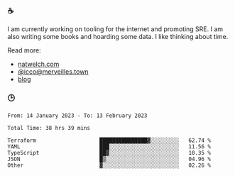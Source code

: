 ### ☕

I am currently working on tooling for the internet and promoting SRE. I am also writing some books and hoarding some data. I like thinking about time. 

Read more:

 - [natwelch.com](https://natwelch.com)
 - [@icco@merveilles.town](https://merveilles.town/@icco)
 - [blog](https://writing.natwelch.com)

### 🕒

<!--START_SECTION:waka-->

```text
From: 14 January 2023 - To: 13 February 2023

Total Time: 38 hrs 39 mins

Terraform                    ███████████████▓░░░░░░░░░   62.74 %
YAML                         ███░░░░░░░░░░░░░░░░░░░░░░   11.56 %
TypeScript                   ██▓░░░░░░░░░░░░░░░░░░░░░░   10.35 %
JSON                         █▒░░░░░░░░░░░░░░░░░░░░░░░   04.96 %
Other                        ▓░░░░░░░░░░░░░░░░░░░░░░░░   02.26 %
```

<!--END_SECTION:waka-->
